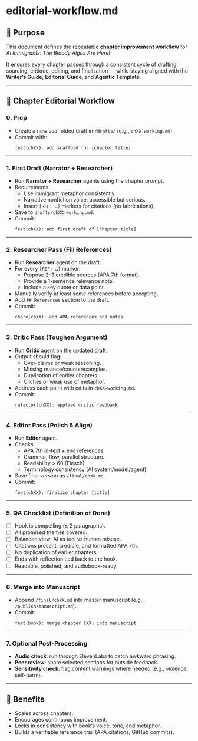 # editorial-workflow.md

## 📘 Purpose
This document defines the repeatable **chapter improvement workflow** for *AI Immigrants: The Bloody Algos Are Here!*  

It ensures every chapter passes through a consistent cycle of drafting, sourcing, critique, editing, and finalization — while staying aligned with the **Writer’s Guide**, **Editorial Guide**, and **Agentic Template**.

---

## 🔄 Chapter Editorial Workflow

### **0. Prep**
- Create a new scaffolded draft in `/drafts/` (e.g., `chXX-working.md`).  
- Commit with:  
  ```
  feat(chXX): add scaffold for [chapter title]
  ```

---

### **1. First Draft (Narrator + Researcher)**
- Run **Narrator + Researcher** agents using the chapter prompt.  
- Requirements:  
  - Use immigrant metaphor consistently.  
  - Narrative nonfiction voice, accessible but serious.  
  - Insert `[REF: …]` markers for citations (no fabrications).  
- Save to `drafts/chXX-working.md`.  
- Commit:  
  ```
  feat(chXX): add first draft of [chapter title]
  ```

---

### **2. Researcher Pass (Fill References)**
- Run **Researcher** agent on the draft.  
- For every `[REF: …]` marker:  
  - Propose 2–3 credible sources (APA 7th format).  
  - Provide a 1-sentence relevance note.  
  - Include a key quote or data point.  
- Manually verify at least some references before accepting.  
- Add `## References` section to the draft.  
- Commit:  
  ```
  chore(chXX): add APA references and notes
  ```

---

### **3. Critic Pass (Toughen Argument)**
- Run **Critic** agent on the updated draft.  
- Output should flag:  
  - Over-claims or weak reasoning.  
  - Missing nuance/counterexamples.  
  - Duplication of earlier chapters.  
  - Clichés or weak use of metaphor.  
- Address each point with edits in `chXX-working.md`.  
- Commit:  
  ```
  refactor(chXX): applied critic feedback
  ```

---

### **4. Editor Pass (Polish & Align)**
- Run **Editor** agent.  
- Checks:  
  - APA 7th in-text + end references.  
  - Grammar, flow, parallel structure.  
  - Readability > 60 (Flesch).  
  - Terminology consistency (AI system/model/agent).  
- Save final version as `/final/chXX.md`.  
- Commit:  
  ```
  feat(chXX): finalize chapter [title]
  ```

---

### **5. QA Checklist (Definition of Done)**
- [ ] Hook is compelling (≤ 2 paragraphs).  
- [ ] All promised themes covered.  
- [ ] Balanced view: AI as tool vs human misuse.  
- [ ] Citations present, credible, and formatted APA 7th.  
- [ ] No duplication of earlier chapters.  
- [ ] Ends with reflection tied back to the hook.  
- [ ] Readable, polished, and audiobook-ready.  

---

### **6. Merge into Manuscript**
- Append `/final/chXX.md` into master manuscript (e.g., `/publish/manuscript.md`).  
- Commit:  
  ```
  feat(book): merge chapter [XX] into manuscript
  ```

---

### **7. Optional Post-Processing**
- **Audio check**: run through ElevenLabs to catch awkward phrasing.  
- **Peer review**: share selected sections for outside feedback.  
- **Sensitivity check**: flag content warnings where needed (e.g., violence, self-harm).  

---

## 🚀 Benefits
- Scales across chapters.  
- Encourages continuous improvement.  
- Locks in consistency with book’s voice, tone, and metaphor.  
- Builds a verifiable reference trail (APA citations, GitHub commits).  
